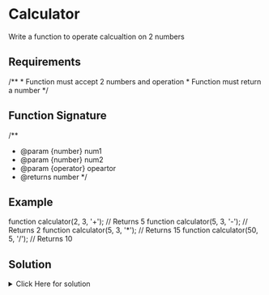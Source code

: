 # Calculator
Write a function to operate calcualtion on 2 numbers


## Requirements
/**
    * Function must accept 2 numbers and operation
    * Function must return a number
*/


## Function Signature
/**
 * @param {number} num1 
 * @param {number} num2 
 * @param {operator} opeartor 
 * @returns number
 */


## Example
function calculator(2, 3, '+'); // Returns 5
function calculator(5, 3, '-'); // Returns 2
function calculator(5, 3, '*'); // Returns 15
function calculator(50, 5, '/'); // Returns 10


## Solution

<details>
<summary>Click Here for solution</summary>

function calculator(num1, num2, opeartor) {
  switch (opeartor) {
    case "+":
      return num1 + num2;
    case "-":
      return num1 - num2;
    case "*":
      return num1 * num2;
    case "/":
      return num1 / num2;
    default:
      throw new Error("Invalid Operator");
  }
}
</details>